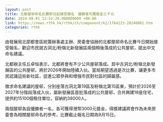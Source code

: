 ```yaml
---
layout: post
title: 北都屋邨命名比賽即日起接受報名　優勝者可獲獎金三千元
date: 2024-08-01 12:52:20.000000000 +08:00
link: https://news.rthk.hk/rthk/ch/component/k2/1764223-20240801.htm
categories: rthk
---
```


由發展局北部都會區統籌辦事處主辦、房委會協辦的北都屋邨命名比賽今日開始接受報名，歡迎市民就古洞北/粉嶺北新發展區兩個稍後落成的公共屋邨，提出中文命名建議。
 
北都辦主任丘卓恒表示，北都將會有不少公共屋邨落成。其中古洞北/粉嶺北新發展區的公共屋邨，將於2026年開始陸續入伙。當局期望透過是次比賽，讓更多市民認識這些新社區，促進公眾參與和增強市民對社區的歸屬感。
 
徵求命名建議的屋邨，分別座落古洞北第19區及粉嶺北第15區東，預計於2026至2027年分階段落成入伙，屬新發展區首批落成的公共屋邨，合共興建18座住宅，提供約15100個租住單位，容納約38000人。
 
兩個屋邨各設優勝者一名，各可獲得港幣3000元獎金，得獎建議將會作為未來房委會為相關屋邨命名的參考，比賽截止報名日期為9月15日。
